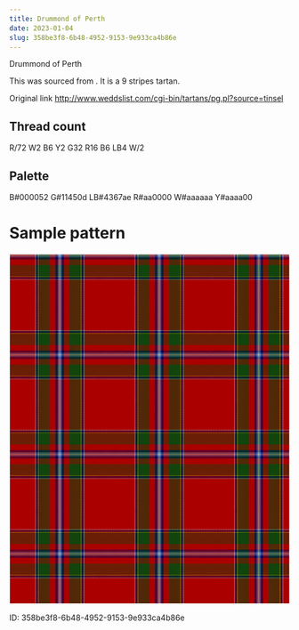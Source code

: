 ```yaml
---
title: Drummond of Perth
date: 2023-01-04
slug: 358be3f8-6b48-4952-9153-9e933ca4b86e
---
```

Drummond of Perth

This was sourced from <no value>.  It is a 9 stripes tartan.

Original link http://www.weddslist.com/cgi-bin/tartans/pg.pl?source=tinsel

## Thread count
R/72 W2 B6 Y2 G32 R16 B6 LB4 W/2

## Palette
B#000052 G#11450d LB#4367ae R#aa0000 W#aaaaaa Y#aaaa00

# Sample pattern

![Tartan detail](tartan.png "R/72 W2 B6 Y2 G32 R16 B6 LB4 W/2 tartan")

ID: 358be3f8-6b48-4952-9153-9e933ca4b86e